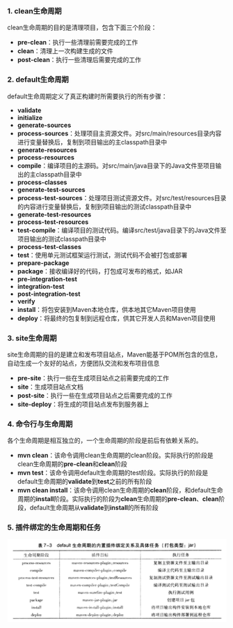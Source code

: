 ### 1. clean生命周期

clean生命周期的目的是清理项目，包含下面三个阶段：

- **pre-clean**：执行一些清理前需要完成的工作
- **clean**：清理上一次构建生成的文件
- **post-clean**：执行一些清理后需要完成的工作

### 2. default生命周期

default生命周期定义了真正构建时所需要执行的所有步骤：

- **validate**
- **initialize**
- **generate-sources**
- **process-sources**：处理项目主资源文件。对src/main/resources目录内容进行变量替换后，复制到项目输出的主classpath目录中
- **generate-resources**
- **process-resources**
- **compile**：编译项目的主源码。对src/main/java目录下的Java文件至项目输出的主classpath目录中
- **process-classes**
- **generate-test-sources**
- **process-test-sources**：处理项目测试资源文件。对src/test/resources目录的内容进行变量替换后，复制到项目输出的测试classpath目录中
- **generate-test-resources**
- **process-test-resources**
- **test-compile**：编译项目的测试代码。编译src/test/java目录下的Java文件至项目输出的测试classpath目录中
- **process-test-classes**
- **test**：使用单元测试框架运行测试，测试代码不会被打包或部署
- **prepare-package**
- **package**：接收编译好的代码，打包成可发布的格式，如JAR
- **pre-integration-test**
- **integration-test**
- **post-integration-test**
- **verify**
- **install**：将包安装到Maven本地仓库，供本地其它Maven项目使用
- **deploy**：将最终的包复制到远程仓库，供其它开发人员和Maven项目使用

### 3. site生命周期

site生命周期的目的是建立和发布项目站点，Maven能基于POM所包含的信息，自动生成一个友好的站点，方便团队交流和发布项目信息

- **pre-site**：执行一些在生成项目站点之前需要完成的工作
- **site**：生成项目站点文档
- **post-site**：执行一些在生成项目站点之后需要完成的工作
- **site-deploy**：将生成的项目站点发布到服务器上

### 4. 命令行与生命周期

各个生命周期是相互独立的，一个生命周期的阶段是前后有依赖关系的。

- **mvn clean**：该命令调用clean生命周期的clean阶段。实际执行的阶段是clean生命周期的**pre-clean**和**clean**阶段
- **mvn test**：该命令调用default生命周期的test阶段。实际执行的阶段是default生命周期的**validate**到**test**之前的所有阶段
- **mvn clean install**：该命令调用clean生命周期的**clean**阶段，和default生命周期的**install**阶段。实际执行的阶段为**clean**生命周期的**pre-clean**、**clean**阶段，default生命周期从**validate**到**install**的所有阶段

### 5. 插件绑定的生命周期和任务

![image-20220118155558712](./assets/202201181556041.png)



